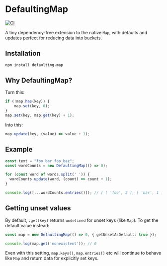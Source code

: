 # DefaultingMap

[![CI](https://github.com/pdavies/defaulting-map/actions/workflows/ci.yml/badge.svg)](https://github.com/pdavies/defaulting-map/actions/workflows/ci.yml)

A tiny dependency-free extension to the native `Map`, with defaults and updates perfect for reducing data into buckets.

## Installation

```bash
npm install defaulting-map
```

## Why DefaultingMap?

Turn this:

```typescript
if (!map.has(key)) {
    map.set(key, 0);
}
map.set(key, map.get(key) + 1);
```

Into this:

```typescript
map.update(key, (value) => value + 1);
```

## Example

```typescript
const text = "foo bar foo baz";
const wordCounts = new DefaultingMap(() => 0);

for (const word of words.split(' ')) {
  wordCounts.update(word, (count) => count + 1);
}

console.log([...wordCounts.entries()]); // [ [ 'foo', 2 ], [ 'bar', 1 ], [ 'baz', 1 ] ]
```

## Getting unset values

By default, `.get(key)` returns `undefined` for unset keys (like `Map`). To get the default value instead:

```typescript
const map = new DefaultingMap(() => 0, { getUnsetAsDefault: true });

console.log(map.get('nonexistent')); // 0
```

Even with this setting, `map.keys()`, `map.entries()` etc will continue to behave like `Map` and return data for explicitly set keys.
